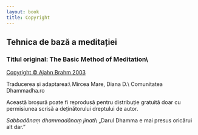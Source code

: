 ```yaml
---
layout: book
title: Copyright
---
```


## Tehnica de bază a meditației

### Titlul original: The Basic Method of Meditation\\
[Copyright © Ajahn Brahm 2003](https://bswa.org/practices/basic-method-meditation-ajahn-brahm/)

Traducerea și adaptarea:\\
Mircea Mare, Diana D.\\
Comunitatea Dhammadha.ro

Această broșură poate fi reprodusă pentru distribuție gratuită doar cu permisiunea scrisă a deținătorului dreptului de autor.

*Sabbadānaṃ dhammadānaṃ jinati*\\
„Darul Dhamma e mai presus oricărui alt dar.”
